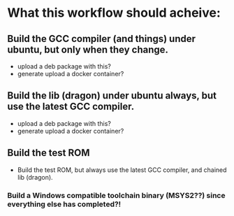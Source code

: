 # What this workflow should acheive:

## Build the GCC compiler (and things) under ubuntu, but only when they change.
 - upload a deb package with this?
 - generate upload a docker container?
## Build the lib (dragon) under ubuntu always, but use the latest GCC compiler.
 - upload a deb package with this?
 - generate upload a docker container?

## Build the test ROM
- Build the test ROM, but always use the latest GCC compiler, and chained lib (dragon).

### Build a Windows compatible toolchain binary (MSYS2??) since everything else has completed?!
